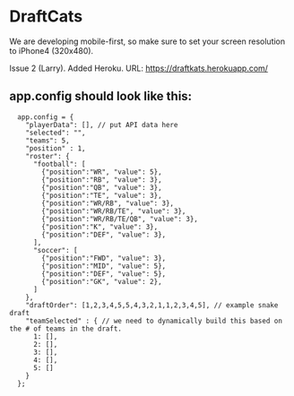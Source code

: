# DraftCats

We are developing mobile-first, so make sure to set your screen resolution to iPhone4 (320x480).


Issue 2 (Larry). Added Heroku. URL: https://draftkats.herokuapp.com/

## app.config should look like this:

```
  app.config = {
    "playerData": [], // put API data here
    "selected": "",
    "teams": 5,
    "position" : 1,
    "roster": {
      "football": [
        {"position":"WR", "value": 5},
        {"position":"RB", "value": 3},
        {"position":"QB", "value": 3},
        {"position":"TE", "value": 3},
        {"position":"WR/RB", "value": 3},
        {"position":"WR/RB/TE", "value": 3},
        {"position":"WR/RB/TE/QB", "value": 3},
        {"position":"K", "value": 3},
        {"position":"DEF", "value": 3},
      ],
      "soccer": [
        {"position":"FWD", "value": 3},
        {"position":"MID", "value": 5},
        {"position":"DEF", "value": 5},
        {"position":"GK", "value": 2},
      ]
    },
    "draftOrder": [1,2,3,4,5,5,4,3,2,1,1,2,3,4,5], // example snake draft
    "teamSelected" : { // we need to dynamically build this based on the # of teams in the draft.
      1: [],
      2: [],
      3: [],
      4: [],
      5: []
    }
  };
```
